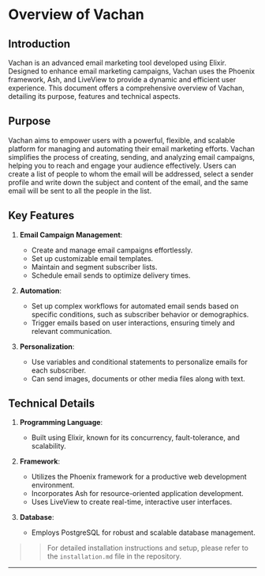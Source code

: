 # Overview of Vachan

## Introduction
Vachan is an advanced email marketing tool developed using Elixir. Designed to enhance email marketing campaigns, Vachan uses the Phoenix framework, Ash, and LiveView to provide a dynamic and efficient user experience. This document offers a comprehensive overview of Vachan, detailing its purpose, features and technical aspects.

## Purpose
Vachan aims to empower users with a powerful, flexible, and scalable platform for managing and automating their email marketing efforts. Vachan simplifies the process of creating, sending, and analyzing email campaigns, helping you to reach and engage your audience effectively. Users can create a list of people to whom the email will be addressed, select a sender profile and write down the subject and content of the email, and the same email will be sent to all the people in the list. 

## Key Features

1. **Email Campaign Management**: 
   - Create and manage email campaigns effortlessly.
   - Set up customizable email templates.
   - Maintain and segment subscriber lists.
   - Schedule email sends to optimize delivery times.

2. **Automation**:
   - Set up complex workflows for automated email sends based on specific conditions, such as subscriber behavior or demographics.
   - Trigger emails based on user interactions, ensuring timely and relevant communication.

3. **Personalization**:
   - Use variables and conditional statements to personalize emails for each subscriber.
   - Can send images, documents or other media files along with text.

## Technical Details
1. **Programming Language**:
   - Built using Elixir, known for its concurrency, fault-tolerance, and scalability.

2. **Framework**:
   - Utilizes the Phoenix framework for a productive web development environment.
   - Incorporates Ash for resource-oriented application development.
   - Uses LiveView to create real-time, interactive user interfaces.

3. **Database**:
   - Employs PostgreSQL for robust and scalable database management.
  

>> For detailed installation instructions and setup, please refer to the `installation.md` file in the repository.

---
